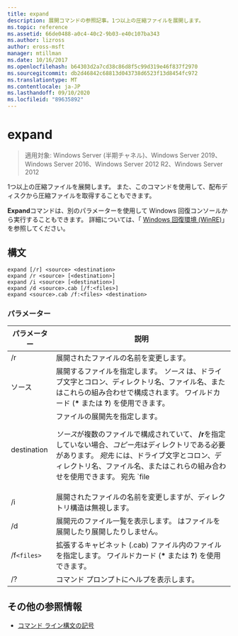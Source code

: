 ```yaml
---
title: expand
description: 展開コマンドの参照記事。1つ以上の圧縮ファイルを展開します。
ms.topic: reference
ms.assetid: 66de0488-a0c4-40c2-9b03-e40c107ba343
ms.author: lizross
author: eross-msft
manager: mtillman
ms.date: 10/16/2017
ms.openlocfilehash: b64303d2a7cd38c86d8f5c99d319e46f837f2970
ms.sourcegitcommit: db2d46842c68813d043738d6523f13d8454fc972
ms.translationtype: MT
ms.contentlocale: ja-JP
ms.lasthandoff: 09/10/2020
ms.locfileid: "89635892"
---
```

# <a name="expand"></a>expand

> 適用対象: Windows Server (半期チャネル)、Windows Server 2019、Windows Server 2016、Windows Server 2012 R2、Windows Server 2012

1つ以上の圧縮ファイルを展開します。 また、このコマンドを使用して、配布ディスクから圧縮ファイルを取得することもできます。

**Expand**コマンドは、別のパラメーターを使用して Windows 回復コンソールから実行することもできます。 詳細については、「 [Windows 回復環境 (WinRE)](/windows-hardware/manufacture/desktop/windows-recovery-environment--windows-re--technical-reference)」を参照してください。

## <a name="syntax"></a>構文

```
expand [/r] <source> <destination>
expand /r <source> [<destination>]
expand /i <source> [<destination>]
expand /d <source>.cab [/f:<files>]
expand <source>.cab /f:<files> <destination>
```

### <a name="parameters"></a>パラメーター

| パラメーター | 説明 |
| --------- | ----------- |
| /r | 展開されたファイルの名前を変更します。 |
| ソース | 展開するファイルを指定します。 *ソース* は、ドライブ文字とコロン、ディレクトリ名、ファイル名、またはこれらの組み合わせで構成されます。 ワイルドカード (**&#42;** または **?**) を使用できます。 |
| destination | ファイルの展開先を指定します。<p>*ソース*が複数のファイルで構成されていて、 **/r**を指定していない場合、*コピー先*はディレクトリである必要があります。 *宛先* には、ドライブ文字とコロン、ディレクトリ名、ファイル名、またはこれらの組み合わせを使用できます。 宛先 `file | path` の指定。 |
| /i | 展開されたファイルの名前を変更しますが、ディレクトリ構造は無視します。 |
| /d | 展開元のファイル一覧を表示します。 はファイルを展開したり展開したりしません。 |
| /f`<files>` | 拡張するキャビネット (.cab) ファイル内のファイルを指定します。 ワイルドカード (**&#42;** または **?**) を使用できます。 |
| /? | コマンド プロンプトにヘルプを表示します。 |

## <a name="additional-references"></a>その他の参照情報

- [コマンド ライン構文の記号](command-line-syntax-key.md)
